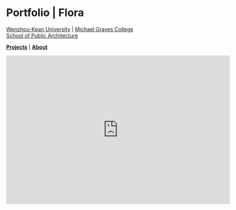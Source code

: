 # Portfolio | Flora

[Wenzhou-Kean University](https://wku.edu.cn/) | [Michael Graves College<br/>
School of Public Architecture](http://design.wku.edu.cn/)<br/>

**[Projects](https://ZMRFlora.github.io/Portfolio/Projects)** | **[About](https://ZMRFlora.github.io/Portfolio/About)** 

<iframe width="600" height="400" allowfullscreen style="border-style:none;" src="https://cdn.pannellum.org/2.5/pannellum.htm#panorama=https%3A//zmrflora.github.io/Portfolio/Images/21-Spring/rep-photosphere.jpg&autoLoad=true"></iframe>

